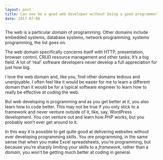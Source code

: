 ```yaml
---
layout: post
title: Can one be a good web developer without being a good programmer?
date: 2017-07-08
---
```


<p>The web is a particular <i>domain</i> of programming. Other domains include embedded systems, database systems, network programming, systems programming, the list goes on.</p><p>The web domain specifically concerns itself with HTTP, presentation, browser control, CRUD resource management and other tasks. It’s a big field. A lot of ‘real’ software developers never develop a full appreciation for just how big.</p><p>I love the web domain and, like you, find other domains tedious and unenjoyable. I often feel like it would be easier for me to learn a different domain than it would be for a typical software engineer to learn how to really be effective at coding the web.</p><p>But web developing is programming and as you get better at it, you also learn how to code better. This may not be true if you only stick to a framework and never venture outside of it, like, say, WordPress development. You <i>can</i> venture out and learn how PHP works, but you probably won’t ever get around to it.</p><p>In this way it is possible to get quite good at delivering websites without ever developing programming skills. You <i>are</i> programming, in the same sense that when you make Excel spreadsheets, you’re programming, but because you’re sharply limiting your skills to a <i>framework</i>, rather than a <i>domain</i>, you won’t be getting much better at coding in general.</p>

